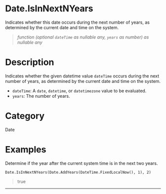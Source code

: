 ﻿# Date.IsInNextNYears
Indicates whether this date occurs during the next number of years, as determined by the current date and time on the system.
> _function (optional <code>dateTime</code> as nullable any, <code>years</code> as number) as nullable any_
# Description 
Indicates whether the given datetime value <code>dateTime</code> occurs during the next number of years, as determined by the current date and time on the system.
      <ul>
      <li><code>dateTime</code>: A <code>date</code>, <code>datetime</code>, or <code>datetimezone</code> value to be evaluated.</li>
      <li><code>years</code>: The number of years.</li>
      </ul>
# Category 
Date
# Examples 
Determine if the year after the current system time is in the next two years.
```
Date.IsInNextNYears(Date.AddYears(DateTime.FixedLocalNow(), 1), 2)
```
> true
***
